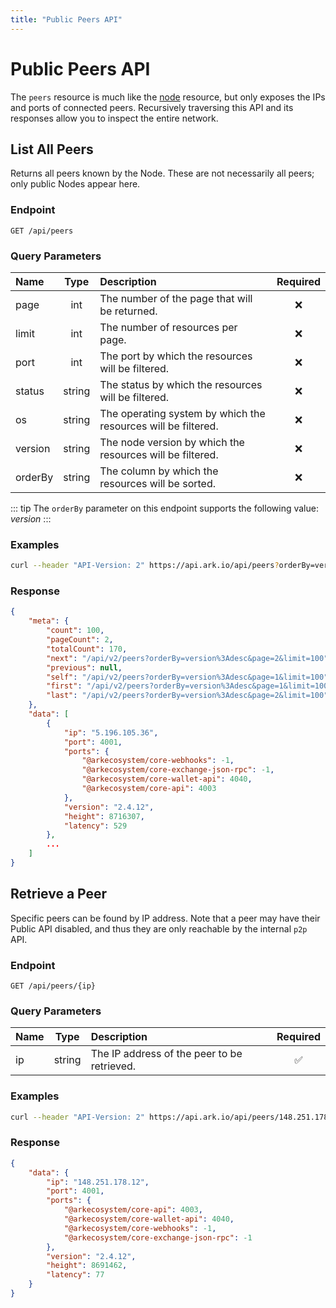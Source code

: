 ```yaml
---
title: "Public Peers API"
---
```


# Public Peers API

The `peers` resource is much like the [node](/api/public/v2/node.md) resource, but only exposes the IPs and ports of connected peers. Recursively traversing this API and its responses allow you to inspect the entire network.

## List All Peers

Returns all peers known by the Node. These are not necessarily all peers; only public Nodes appear here.

### Endpoint

```
GET /api/peers
```

### Query Parameters

| Name    | Type   | Description                                                   | Required |
| :------ | :----: | :------------------------------------------------------------ | :------: |
| page    | int    | The number of the page that will be returned.                 | :x:      |
| limit   | int    | The number of resources per page.                             | :x:      |
| port    | int    | The port by which the resources will be filtered.             | :x:      |
| status  | string | The status by which the resources will be filtered.           | :x:      |
| os      | string | The operating system by which the resources will be filtered. | :x:      |
| version | string | The node version by which the resources will be filtered.     | :x:      |
| orderBy | string | The column by which the resources will be sorted.             | :x:      |

::: tip
The `orderBy` parameter on this endpoint supports the following value: *version*
:::

### Examples

```sh
curl --header "API-Version: 2" https://api.ark.io/api/peers?orderBy=version:desc
```

### Response

```json
{
    "meta": {
        "count": 100,
        "pageCount": 2,
        "totalCount": 170,
        "next": "/api/v2/peers?orderBy=version%3Adesc&page=2&limit=100",
        "previous": null,
        "self": "/api/v2/peers?orderBy=version%3Adesc&page=1&limit=100",
        "first": "/api/v2/peers?orderBy=version%3Adesc&page=1&limit=100",
        "last": "/api/v2/peers?orderBy=version%3Adesc&page=2&limit=100"
    },
    "data": [
        {
            "ip": "5.196.105.36",
            "port": 4001,
            "ports": {
                "@arkecosystem/core-webhooks": -1,
                "@arkecosystem/core-exchange-json-rpc": -1,
                "@arkecosystem/core-wallet-api": 4040,
                "@arkecosystem/core-api": 4003
            },
            "version": "2.4.12",
            "height": 8716307,
            "latency": 529
        },
        ...
    ]
}
```

## Retrieve a Peer

Specific peers can be found by IP address. Note that a peer may have their Public API disabled, and thus they are only reachable by the internal `p2p` API.

### Endpoint

```
GET /api/peers/{ip}
```

### Query Parameters

| Name | Type   | Description                                 | Required           |
| :--- | :----: | :------------------------------------------ | :----------------: |
| ip   | string | The IP address of the peer to be retrieved. | :white_check_mark: |


### Examples

```sh
curl --header "API-Version: 2" https://api.ark.io/api/peers/148.251.178.12
```

### Response

```json
{
    "data": {
        "ip": "148.251.178.12",
        "port": 4001,
        "ports": {
            "@arkecosystem/core-api": 4003,
            "@arkecosystem/core-wallet-api": 4040,
            "@arkecosystem/core-webhooks": -1,
            "@arkecosystem/core-exchange-json-rpc": -1
        },
        "version": "2.4.12",
        "height": 8691462,
        "latency": 77
    }
}
```

